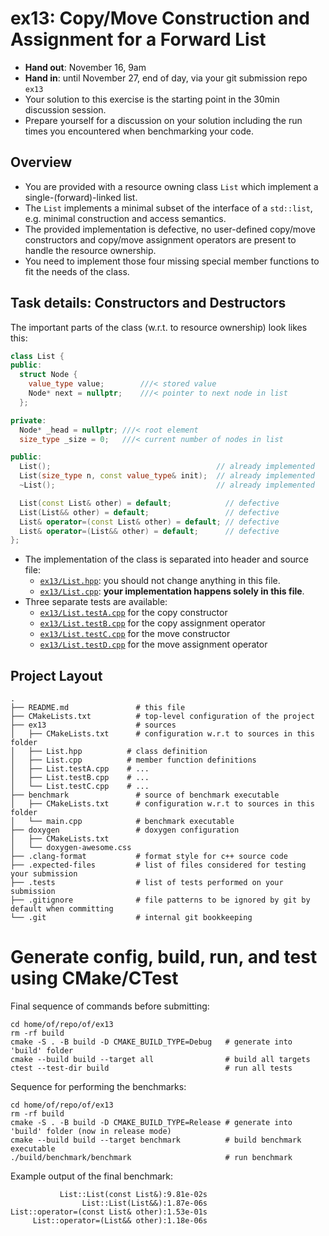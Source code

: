 # ex13: Copy/Move Construction and Assignment for a Forward List

- **Hand out**: November 16, 9am
- **Hand in**: until November 27, end of day, via your git submission repo `ex13`
- Your solution to this exercise is the starting point in the 30min discussion session.
- Prepare yourself for a discussion on your solution including the run times you encountered when benchmarking your code.

## Overview

- You are provided with a resource owning class `List` which implement a single-(forward)-linked list.
- The `List` implements a minimal subset of the interface of a `std::list`, e.g. minimal construction and access semantics.
- The provided implementation is defective, no user-defined copy/move constructors and copy/move assignment operators are present to handle the resource ownership.
- You need to implement those four missing special member functions to fit the needs of the class.

## Task details: Constructors and Destructors

The important parts of the class (w.r.t. to resource ownership) look likes this:

```cpp
class List {
public:
  struct Node {
    value_type value;        ///< stored value
    Node* next = nullptr;    ///< pointer to next node in list
  };

private:
  Node* _head = nullptr; ///< root element
  size_type _size = 0;   ///< current number of nodes in list

public:
  List();                                     // already implemented 
  List(size_type n, const value_type& init);  // already implemented 
  ~List();                                    // already implemented

  List(const List& other) = default;            // defective
  List(List&& other) = default;                 // defective
  List& operator=(const List& other) = default; // defective
  List& operator=(List&& other) = default;      // defective
};
```

- The implementation of the class is separated into header and source file:
    - [`ex13/List.hpp`](ex13/List.hpp): you should not change anything in this file.
    - [`ex13/List.cpp`](ex13/List.cpp): **your implementation happens solely in this file**.
- Three separate tests are available:
    - [`ex13/List.testA.cpp`](ex13/List.testA.cpp) for the copy constructor
    - [`ex13/List.testB.cpp`](ex13/List.testB.cpp) for the copy assignment operator
    - [`ex13/List.testC.cpp`](ex13/List.testA.cpp) for the move constructor
    - [`ex13/List.testD.cpp`](ex13/List.testB.cpp) for the move assignment operator

## Project Layout

```
.
├── README.md               # this file
├── CMakeLists.txt          # top-level configuration of the project
├── ex13                    # sources
│   ├── CMakeLists.txt      # configuration w.r.t to sources in this folder
│   ├── List.hpp          # class definition 
│   ├── List.cpp          # member function definitions 
│   ├── List.testA.cpp    # ...
│   ├── List.testB.cpp    # ...
│   └── List.testC.cpp    # ...
├── benchmark               # source of benchmark executable
│   ├── CMakeLists.txt      # configuration w.r.t to sources in this folder
│   └── main.cpp            # benchmark executable
├── doxygen                 # doxygen configuration
│   ├── CMakeLists.txt      
│   └── doxygen-awesome.css
├── .clang-format           # format style for c++ source code
├── .expected-files         # list of files considered for testing your submission
├── .tests                  # list of tests performed on your submission
├── .gitignore              # file patterns to be ignored by git by default when committing
└── .git                    # internal git bookkeeping
```

# Generate config, build, run, and test using CMake/CTest

Final sequence of commands before submitting:
```shell
cd home/of/repo/of/ex13
rm -rf build
cmake -S . -B build -D CMAKE_BUILD_TYPE=Debug   # generate into 'build' folder
cmake --build build --target all                # build all targets
ctest --test-dir build                          # run all tests
```

Sequence for performing the benchmarks:

```shell
cd home/of/repo/of/ex13
rm -rf build
cmake -S . -B build -D CMAKE_BUILD_TYPE=Release # generate into 'build' folder (now in release mode)
cmake --build build --target benchmark          # build benchmark executable
./build/benchmark/benchmark                     # run benchmark
```

Example output of the final benchmark:
```shell
           List::List(const List&):9.81e-02s
                List::List(List&&):1.87e-06s
List::operator=(const List& other):1.53e-01s
     List::operator=(List&& other):1.18e-06s
```